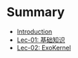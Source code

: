 # Summary

* [Introduction](README.md)
* [Lec-01: 基础知识](lec-01.md)
* [Lec-02: ExoKernel](lec-02.md)

